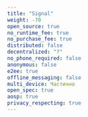 ```yaml
---
title: "Signal"
weight: -70
open_source: true
no_runtime_fee: true
no_purchase_fee: true
distributed: false
decentralized: "?"
no_phone_required: false
anonymous: false
e2ee: true
offline_messaging: false
multi_device: Частично
open_spec: true
aosp: true
privacy_respecting: true
---
```


